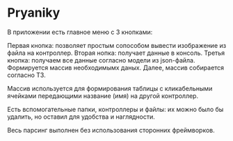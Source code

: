 # Pryaniky
В приложении есть главное меню с 3 кнопками:

Первая кнопка: позволяет простым сопособом вывести изображение из файла на контроллер. 
Вторая нопка: получает данные в консоль.
Третья кнопка: получаем все данные согласно модели из json-файла. Формируется массив необходимымх даных. Далее, массив собирается согласно ТЗ. 

Массив используется для формирования таблицы с кликабельными ячейками передающими название (имя) на другой контроллер. 

Есть вспомогательные папки, контроллеры и файлы: их можно было бы удалить, но оставил для удобства и наглядности. 

Весь парсинг выполнен без использования сторонних фреймворков. 
